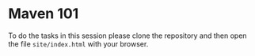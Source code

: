 # Maven 101

To do the tasks in this session please clone the repository and then open the file `site/index.html` with your browser.